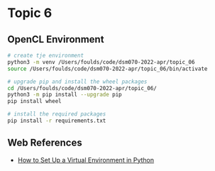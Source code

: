 # Topic 6

## OpenCL Environment

```bash
# create tje environment
python3 -m venv /Users/foulds/code/dsm070-2022-apr/topic_06
source /Users/foulds/code/dsm070-2022-apr/topic_06/bin/activate

# upgrade pip and install the wheel packages
cd /Users/foulds/code/dsm070-2022-apr/topic_06/
python3 -m pip install --upgrade pip
pip install wheel

# install the required packages
pip install -r requirements.txt
```

## Web References

- [How to Set Up a Virtual Environment in Python](https://www.freecodecamp.org/news/how-to-setup-virtual-environments-in-python/)
